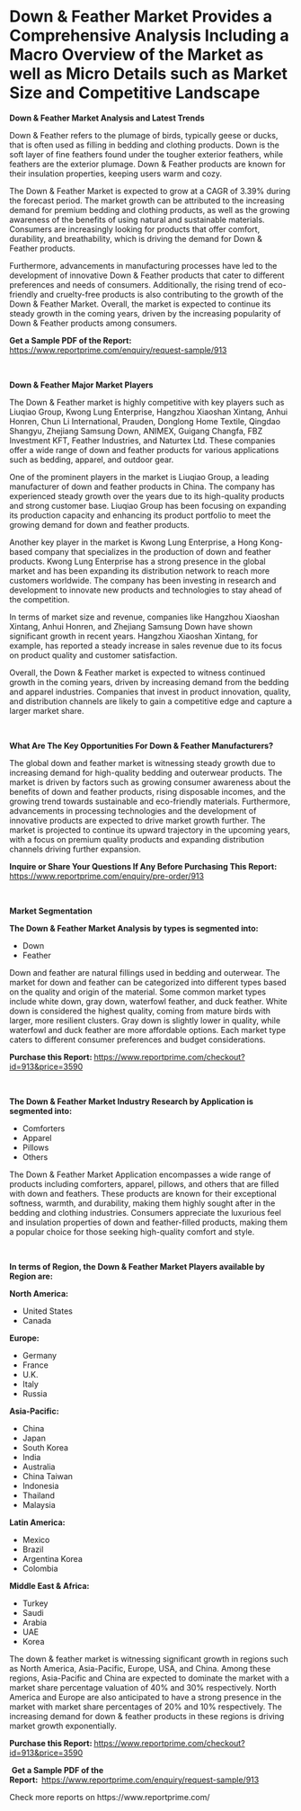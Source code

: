 <p><h1>Down & Feather Market Provides a Comprehensive Analysis Including a Macro Overview of the Market as well as Micro Details such as Market Size and Competitive Landscape</h1></p><p><strong>Down & Feather Market Analysis and Latest Trends</strong></p>
<p><p>Down & Feather refers to the plumage of birds, typically geese or ducks, that is often used as filling in bedding and clothing products. Down is the soft layer of fine feathers found under the tougher exterior feathers, while feathers are the exterior plumage. Down & Feather products are known for their insulation properties, keeping users warm and cozy.</p><p>The Down & Feather Market is expected to grow at a CAGR of 3.39% during the forecast period. The market growth can be attributed to the increasing demand for premium bedding and clothing products, as well as the growing awareness of the benefits of using natural and sustainable materials. Consumers are increasingly looking for products that offer comfort, durability, and breathability, which is driving the demand for Down & Feather products.</p><p>Furthermore, advancements in manufacturing processes have led to the development of innovative Down & Feather products that cater to different preferences and needs of consumers. Additionally, the rising trend of eco-friendly and cruelty-free products is also contributing to the growth of the Down & Feather Market. Overall, the market is expected to continue its steady growth in the coming years, driven by the increasing popularity of Down & Feather products among consumers.</p></p>
<p><strong>Get a Sample PDF of the Report:&nbsp;</strong> <a href="https://www.reportprime.com/enquiry/request-sample/913">https://www.reportprime.com/enquiry/request-sample/913</a></p>
<p>&nbsp;</p>
<p><strong>Down & Feather Major Market Players</strong></p>
<p><p>The Down & Feather market is highly competitive with key players such as Liuqiao Group, Kwong Lung Enterprise, Hangzhou Xiaoshan Xintang, Anhui Honren, Chun Li International, Prauden, Donglong Home Textile, Qingdao Shangyu, Zhejiang Samsung Down, ANIMEX, Guigang Changfa, FBZ Investment KFT, Feather Industries, and Naturtex Ltd. These companies offer a wide range of down and feather products for various applications such as bedding, apparel, and outdoor gear.</p><p>One of the prominent players in the market is Liuqiao Group, a leading manufacturer of down and feather products in China. The company has experienced steady growth over the years due to its high-quality products and strong customer base. Liuqiao Group has been focusing on expanding its production capacity and enhancing its product portfolio to meet the growing demand for down and feather products.</p><p>Another key player in the market is Kwong Lung Enterprise, a Hong Kong-based company that specializes in the production of down and feather products. Kwong Lung Enterprise has a strong presence in the global market and has been expanding its distribution network to reach more customers worldwide. The company has been investing in research and development to innovate new products and technologies to stay ahead of the competition.</p><p>In terms of market size and revenue, companies like Hangzhou Xiaoshan Xintang, Anhui Honren, and Zhejiang Samsung Down have shown significant growth in recent years. Hangzhou Xiaoshan Xintang, for example, has reported a steady increase in sales revenue due to its focus on product quality and customer satisfaction.</p><p>Overall, the Down & Feather market is expected to witness continued growth in the coming years, driven by increasing demand from the bedding and apparel industries. Companies that invest in product innovation, quality, and distribution channels are likely to gain a competitive edge and capture a larger market share.</p></p>
<p>&nbsp;</p>
<p><strong>What Are The Key Opportunities For Down & Feather Manufacturers?</strong></p>
<p><p>The global down and feather market is witnessing steady growth due to increasing demand for high-quality bedding and outerwear products. The market is driven by factors such as growing consumer awareness about the benefits of down and feather products, rising disposable incomes, and the growing trend towards sustainable and eco-friendly materials. Furthermore, advancements in processing technologies and the development of innovative products are expected to drive market growth further. The market is projected to continue its upward trajectory in the upcoming years, with a focus on premium quality products and expanding distribution channels driving further expansion.</p></p>
<p><strong>Inquire or Share Your Questions If Any Before Purchasing This Report:</strong> <a href="https://www.reportprime.com/enquiry/pre-order/913">https://www.reportprime.com/enquiry/pre-order/913</a></p>
<p>&nbsp;</p>
<p><strong>Market Segmentation</strong></p>
<p><strong>The Down & Feather Market Analysis by types is segmented into:</strong></p>
<p><ul><li>Down</li><li>Feather</li></ul></p>
<p><p>Down and feather are natural fillings used in bedding and outerwear. The market for down and feather can be categorized into different types based on the quality and origin of the material. Some common market types include white down, gray down, waterfowl feather, and duck feather. White down is considered the highest quality, coming from mature birds with larger, more resilient clusters. Gray down is slightly lower in quality, while waterfowl and duck feather are more affordable options. Each market type caters to different consumer preferences and budget considerations.</p></p>
<p><strong>Purchase this Report:&nbsp;</strong><a href="https://www.reportprime.com/checkout?id=913&price=3590">https://www.reportprime.com/checkout?id=913&price=3590</a></p>
<p>&nbsp;</p>
<p><strong>The Down & Feather Market Industry Research by Application is segmented into:</strong></p>
<p><ul><li>Comforters</li><li>Apparel</li><li>Pillows</li><li>Others</li></ul></p>
<p><p>The Down & Feather Market Application encompasses a wide range of products including comforters, apparel, pillows, and others that are filled with down and feathers. These products are known for their exceptional softness, warmth, and durability, making them highly sought after in the bedding and clothing industries. Consumers appreciate the luxurious feel and insulation properties of down and feather-filled products, making them a popular choice for those seeking high-quality comfort and style.</p></p>
<p>&nbsp;</p>
<p><strong>In terms of Region, the Down & Feather Market Players available by Region are:</strong></p>
<p>
    <p> <strong> North America: </strong>
        <ul>
            <li>United States</li>
            <li>Canada</li>
        </ul>
        </p> 
    <p> <strong> Europe: </strong>
        <ul>
            <li>Germany</li>
            <li>France</li>
            <li>U.K.</li>
            <li>Italy</li>
            <li>Russia</li>
        </ul>
        </p> 
    <p> <strong> Asia-Pacific: </strong>
        <ul>
            <li>China</li>
            <li>Japan</li>
            <li>South Korea</li>
            <li>India</li>
            <li>Australia</li>
            <li>China Taiwan</li>
            <li>Indonesia</li>
            <li>Thailand</li>
            <li>Malaysia</li>
        </ul>
        </p> 
    <p> <strong> Latin America: </strong>
        <ul>
            <li>Mexico</li>
            <li>Brazil</li>
            <li>Argentina Korea</li>
            <li>Colombia</li>
        </ul>
        </p> 
    <p> <strong> Middle East & Africa: </strong>
        <ul>
            <li>Turkey</li>
            <li>Saudi</li>
            <li>Arabia</li>
            <li>UAE</li>
            <li>Korea</li>
        </ul>
    </p>
    </p>
<p><p>The down & feather market is witnessing significant growth in regions such as North America, Asia-Pacific, Europe, USA, and China. Among these regions, Asia-Pacific and China are expected to dominate the market with a market share percentage valuation of 40% and 30% respectively. North America and Europe are also anticipated to have a strong presence in the market with market share percentages of 20% and 10% respectively. The increasing demand for down & feather products in these regions is driving market growth exponentially.</p></p>
<p><strong>Purchase this Report: </strong><a href="https://www.reportprime.com/checkout?id=913&price=3590">https://www.reportprime.com/checkout?id=913&price=3590</a></p>
<p>&nbsp;<strong>Get a Sample PDF of the Report:&nbsp;&nbsp;</strong><a href="https://www.reportprime.com/enquiry/request-sample/913">https://www.reportprime.com/enquiry/request-sample/913</a></p>
<p><strong></strong></p>
<p>Check more reports on https://www.reportprime.com/</p>